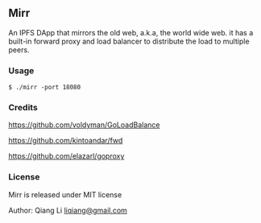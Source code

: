 Mirr
-----

An IPFS DApp that mirrors the old web, a.k.a,  the world wide web.
it has a built-in forward proxy and load balancer to distribute the load to multiple peers.


### Usage

```
$ ./mirr -port 18080
```

### Credits

https://github.com/voldyman/GoLoadBalance

https://github.com/kintoandar/fwd

https://github.com/elazarl/goproxy

<!-- https://github.com/FelisCatus/SwitchyOmega -->
<!-- https://github.com/PuerkitoBio/gocrawl -->
<!-- https://github.com/gocolly/colly -->

### License

Mirr is released under MIT license

Author: Qiang Li <liqiang@gmail.com>

<!--
https://docs.ipfs.io/reference/api/http/

curl "http://localhost:5001/api/v0/swarm/addrs/local?id=<value>"
curl http://127.0.0.1:5001/api/v0/swarm/peers

curl "http://localhost:5001/api/v0/p2p/stream/dial?arg=<Peer>&arg=<Protocol>&arg=<BindAddress>"

-->


<!-- 
127.0.0.1
::1
localhost
-->

<!-- 

# UI
https://kubernetes.io/docs/tasks/access-application-cluster/web-ui-dashboard/


http://localhost:8001/api/v1/namespaces/kube-system/services/https:kubernetes-dashboard:/proxy


###helm
https://github.com/helm/helm

#
#helm install --name coredns --namespace core stable/coredns -f coredns-values.yaml
#

#traefik MIT 19,017 Go
https://github.com/containous/traefik

helm install stable/traefik --name traefik --namespace kube-system \
	--set ssl.insecureSkipVerify=true \
	--set dashboard.enabled=true \
	--set dashboard.domain=localhost

https://docs.traefik.io/user-guide/kubernetes/
https://github.com/helm/charts/tree/master/stable/traefik


###cicd

#gogs MIT 28,188 Go
https://github.com/gogs/gogs

helm install --namespace cicd --name gogs incubator/gogs \
	--set serviceType=ClusterIP


#gitlab MIT  21,405 Ruby
https://github.com/gitlabhq/gitlabhq

helm install --namespace cicd --name gitlab stable/gitlab-ce \
	--set serviceType=ClusterIP \
	--set externalUrl=http://1220490149ec3a5ccf6ac3d8db2ec7c42e8486b7e95c0a324a0eaf22ae50d2fc1011/


Username: root
Password: <whatever value you entered

#jenkins MIT 11,671 Java
https://github.com/jenkinsci/jenkins

helm install --namespace cicd --name jenkins stable/jenkins

export SERVICE_IP=$(kubectl get svc --namespace cicd jenkins --template "{{ range (index .status.loadBalancer.ingress 0) }}{{ . }}{{ end }}")
echo http://$SERVICE_IP:8080/login
admin


#sonarqube LGPL3 3,151 Java
https://github.com/SonarSource/sonarqube 

helm install --namespace cicd --name sonarqube stable/sonarqube

export SERVICE_IP=$(kubectl get svc --namespace cicd sonarqube-sonarqube -o jsonpath='{.status.loadBalancer.ingress[0].ip}')
http://$SERVICE_IP:9000



###cwe
https://en.wikipedia.org/wiki/Collaborative_working_environment


#mattermost MIT/APGL 13,623 Go 
helm install --namespace cwe --name mattermost stable/mattermost-team-edition \
  --set mysql.mysqlUser=admin \
  --set mysql.mysqlPassword=password \
  --set config.SiteUrl=http://chat.home/ \
  --set ingress.enabled=false

kubectl port-forward --namespace cwe $(kubectl get pods --namespace cwe -l "app=mattermost-mattermost-team-edition,release=mattermost" -o jsonpath='{ .items[0].metadata.name }') 8080:8065

#rocket.chat MIT 20,859 NodeJS/MongoDB
https://github.com/RocketChat/Rocket.Chat

helm install --namespace cwe --name rocketchat stable/rocketchat \
  --set ingress.enabled=true \
  --set ingress.annotations.kubernetes\\.io/ingress\\.class=traefik \
  --dry-run --debug

#wordpress GNU 11,707 PHP
https://github.com/WordPress/WordPress

helm install --namespace cwe --name wordpress stable/wordpress \
	--set service.type=ClusterIP \
	--set wordpressUsername=admin,wordpressPassword=password \
	--set mariadb.mariadbRootPassword=secretpassword

echo Username: admin
echo Password: $(kubectl get secret --namespace cwe wordpress-wordpress -o jsonpath="{.data.wordpress-password}" | base64 --decode)


#mediawiki GNU  1,364 PHP
https://github.com/wikimedia/mediawiki

helm install  --namespace cwe  --name mediawiki stable/mediawiki \
	--set service.type=ClusterIP 

kubectl port-forward --namespace cwe svc/mediawiki-mediawiki 18082:80
echo Username: user
echo Password: $(kubectl get secret --namespace cwe mediawiki-mediawiki -o jsonpath="{.data.mediawiki-password}" | base64 --decode)


#dokuwiki GPL 2,317 PHP
https://github.com/splitbrain/dokuwiki

helm install --namespace cwe --name dokuwiki stable/dokuwiki \
	--set service.type=ClusterIP 

kubectl port-forward --namespace cwe svc/dokuwiki-dokuwiki 18081:80
echo Username: user 
echo Password: $(kubectl get secret --namespace cwe dokuwiki-dokuwiki -o jsonpath="{.data.dokuwiki-password}" | base64 --decode)


###misc
#gocd Apache 4,491 Java

https://github.com/theia-ide/theia
https://github.com/b3log/wide



-->